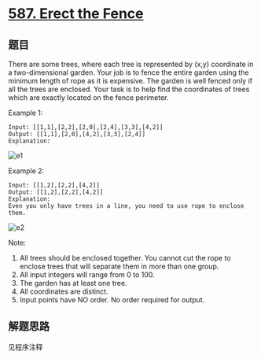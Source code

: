 # [587. Erect the Fence](https://leetcode.com/problems/erect-the-fence/)

## 题目

There are some trees, where each tree is represented by (x,y) coordinate in a two-dimensional garden. Your job is to fence the entire garden using the minimum length of rope as it is expensive. The garden is well fenced only if all the trees are enclosed. Your task is to help find the coordinates of trees which are exactly located on the fence perimeter.

Example 1:

```text
Input: [[1,1],[2,2],[2,0],[2,4],[3,3],[4,2]]
Output: [[1,1],[2,0],[4,2],[3,3],[2,4]]
Explanation:
```

![e1](https://leetcode.com/static/images/problemset/erect_the_fence_1.png)

Example 2:

```text
Input: [[1,2],[2,2],[4,2]]
Output: [[1,2],[2,2],[4,2]]
Explanation:
Even you only have trees in a line, you need to use rope to enclose them.
```

![e2](https://leetcode.com/static/images/problemset/erect_the_fence_2.png)

Note:

1. All trees should be enclosed together. You cannot cut the rope to enclose trees that will separate them in more than one group.
1. All input integers will range from 0 to 100.
1. The garden has at least one tree.
1. All coordinates are distinct.
1. Input points have NO order. No order required for output.

## 解题思路

见程序注释
